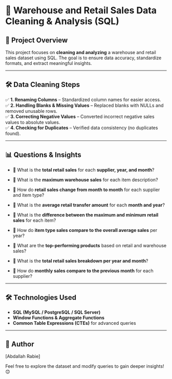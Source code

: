 # **🏪 Warehouse and Retail Sales Data Cleaning & Analysis (SQL)**

## **📌 Project Overview**

This project focuses on **cleaning and analyzing** a warehouse and retail sales dataset using SQL. The goal is to ensure data accuracy, standardize formats, and extract meaningful insights.

---

## **🛠️ Data Cleaning Steps**

✅ **1. Renaming Columns** – Standardized column names for easier access.  
✅ **2. Handling Blanks & Missing Values** – Replaced blanks with NULLs and removed unusable rows.  
✅ **3. Correcting Negative Values** – Converted incorrect negative sales values to absolute values.  
✅ **4. Checking for Duplicates** – Verified data consistency (no duplicates found).

---

## **📊 Questions & Insights**

- 🔹 What is the **total retail sales** for each **supplier, year, and month**?
- 🔹 What is the **maximum warehouse sales** for each item description?
- 🔹 How do **retail sales change from month to month** for each supplier and item type?

- 🔹 What is the **average retail transfer amount** for each **month and year**?
- 🔹 What is the **difference between the maximum and minimum retail sales** for each item?
- 🔹 How do **item type sales compare to the overall average sales** per year?

- 🔹 What are the **top-performing products** based on retail and warehouse sales?
- 🔹 What is the **total retail sales breakdown per year and month**?
- 🔹 How do **monthly sales compare to the previous month** for each supplier?

---

## 🛠️ Technologies Used

- **SQL (MySQL / PostgreSQL / SQL Server)**
- **Window Functions & Aggregate Functions**
- **Common Table Expressions (CTEs)** for advanced queries

---

## 📜 Author

[Abdallah Rabie]

Feel free to explore the dataset and modify queries to gain deeper insights! 😊
